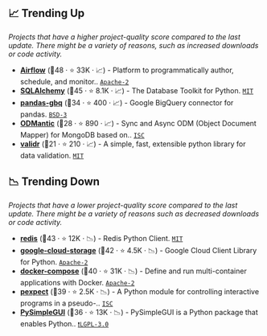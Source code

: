 ## 📈 Trending Up

_Projects that have a higher project-quality score compared to the last update. There might be a variety of reasons, such as increased downloads or code activity._

- <b><a href="https://github.com/apache/airflow">Airflow</a></b> (🥇48 ·  ⭐ 33K · 📈) - Platform to programmatically author, schedule, and monitor.. <code><a href="http://bit.ly/3nYMfla">Apache-2</a></code>
- <b><a href="https://github.com/sqlalchemy/sqlalchemy">SQLAlchemy</a></b> (🥇45 ·  ⭐ 8.1K · 📈) - The Database Toolkit for Python. <code><a href="http://bit.ly/34MBwT8">MIT</a></code>
- <b><a href="https://github.com/googleapis/python-bigquery-pandas">pandas-gbq</a></b> (🥈34 ·  ⭐ 400 · 📈) - Google BigQuery connector for pandas. <code><a href="http://bit.ly/3aKzpTv">BSD-3</a></code>
- <b><a href="https://github.com/art049/odmantic">ODMantic</a></b> (🥉28 ·  ⭐ 890 · 📈) - Sync and Async ODM (Object Document Mapper) for MongoDB based on.. <code><a href="http://bit.ly/3hkKRql">ISC</a></code>
- <b><a href="https://github.com/guyskk/validr">validr</a></b> (🥉21 ·  ⭐ 210 · 📈) - A simple, fast, extensible python library for data validation. <code><a href="http://bit.ly/34MBwT8">MIT</a></code>

## 📉 Trending Down

_Projects that have a lower project-quality score compared to the last update. There might be a variety of reasons such as decreased downloads or code activity._

- <b><a href="https://github.com/redis/redis-py">redis</a></b> (🥇43 ·  ⭐ 12K · 📉) - Redis Python Client. <code><a href="http://bit.ly/34MBwT8">MIT</a></code>
- <b><a href="https://github.com/googleapis/google-cloud-python">google-cloud-storage</a></b> (🥇42 ·  ⭐ 4.5K · 📉) - Google Cloud Client Library for Python. <code><a href="http://bit.ly/3nYMfla">Apache-2</a></code>
- <b><a href="https://github.com/docker/compose">docker-compose</a></b> (🥈40 ·  ⭐ 31K · 📉) - Define and run multi-container applications with Docker. <code><a href="http://bit.ly/3nYMfla">Apache-2</a></code>
- <b><a href="https://github.com/pexpect/pexpect">pexpect</a></b> (🥇39 ·  ⭐ 2.5K · 📉) - A Python module for controlling interactive programs in a pseudo-.. <code><a href="http://bit.ly/3hkKRql">ISC</a></code>
- <b><a href="https://github.com/PySimpleGUI/PySimpleGUI">PySimpleGUI</a></b> (🥈36 ·  ⭐ 13K · 📉) - PySimpleGUI is a Python package that enables Python.. <code><a href="http://bit.ly/37RvQcA">❗️LGPL-3.0</a></code>

